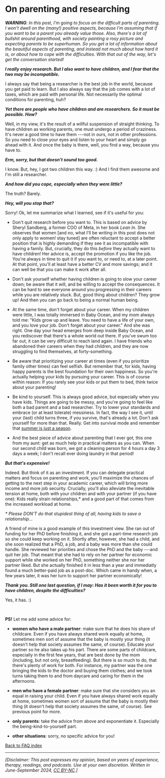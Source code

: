 # On parenting and researching

_**WARNING**: In this post, I'm going to focus on the difficult parts of parenting. I won't dwell on the (many!) positive aspects, because I'm assuming that if you want to be a parent you already value those. Also, there's a lot of bullshit around parenthood, with society painting a rosy picture and expecting parents to be superhuman. So you get a lot of information about the beautiful aspects of parenting, and instead not much about how hard it is, or about how to cope with the difficulties. With that out of the way, let's get the conversation started!_

***I really enjoy research. But I also want to have children, and I fear that the two may be incompatible.***

I always say that being a researcher is the best job in the world, because you get paid to learn. But I also always say that the job comes with a lot of taxes, which are paid with personal life. Not necessarily the optimal conditions for parenting, huh?

***Yet there are people who have children and are researchers. So it must be possible. How?***

Well, in my view, it's the result of a willful suspension of straight thinking. To have children as working parents, one must undergo a period of craziness. It's never a good time to have them ---not in ours, not in other professions. So you need to close your eyes and listen to your heart and simply go ahead with it. And once the baby is there, well, you find a way, because you have to.

***Erm, sorry, but that doesn't sound too good.***

I know. But, hey, I got two children this way. :) And I find them awesome and I'm still a researcher.

***And how did you cope, especially when they were little?***

The truth? Barely. 

***Hey, will you stop that?***

Sorry! Ok, let me summarize what I learned, see if it's useful for you:

- Don't quit research before you want to. This is based on advice by Sheryl Sandberg, a former COO of Meta, in her book _Lean In_. She observes that women [and no, what I'll be writing in this post does not only apply to women! stay tuned] are often reluctant to accept a better position that is highly demanding if they see it as incompatible with having a family. But, crucially, they do this _before_ they actually want to have children! Her advice is, accept the promotion if you like the job. You're always in time to quit it if you want to, or need to, at a later point. At that point, you'll at least have a better CV and more savings; and it can well be that you can make it work after all.

- Don't ask yourself whether having children is going to slow your career down; be aware that it will, and be willing to accept the consequences. It can be hard to see everyone around you progressing in their careers while you are relatively stuck. But, good thing about children? They grow up! And then you can go back to being a normal human being.

- At the same time, don't forget about your career. When my children were little, I was totally immersed in Baby Ocean, and my mom always told me: "Kids grow up and leave. You need to have a life of your own, and you love your job. Don't forget about your career." And she was right. One day your head emerges from deep inside Baby Ocean, and you rediscover that there's a whole world out there. If you've swum too far out, it can be very difficult to reach land again. I have friends who abandoned their careers when they had children, and they are now struggling to find themselves, at forty-something.

- Be aware that prioritizing your career at times (even if you prioritize family other times) can feel selfish. But remember that, for kids, having happy parents is the best foundation for their own happiness. So you're actually helping your kids by pursuing your career. This is of course within reason: If you rarely see your kids or put them to bed, think twice about your parenting!

- Be kind to yourself. This is always good advice, but especially when you have kids. Things are going to be messy, and you're going to feel like both a bad parent and a bad researcher. Try to lower your standards and embrace (or at least tolerate) messiness. In fact, the way I see it, until your (last) child turns three, if you survive, that's already a lot. Don't ask yourself for more than that. Really. Get into survival mode and remember that [summer is just a season](https://parenthoodunderstood.com/parenting-and-summers-on-a-farm/).

- And the best piece of advice about parenting that I ever got, this one from my aunt: get as much help in practical matters as you can. When our second child was born, we got a cleaning person for 4 hours a day 3 days a week; I don't recall ever doing laundry in that period!

***But that's expensive!***

Indeed. But think of it as an investment. If you can delegate practical matters and focus on parenting and work, you'll maximize the chances of getting to the next step in your academic career, which will bring more income and more job security. Crucially, you'll also alleviate the inevitable tension at home, both with your children and with your partner (if you have one): Kids really strain relationships,* and a good part of that comes from the increased workload at home. 

_* Please DON'T do that stupidest thing of all, having kids to save a relationship..._

A friend of mine is a good example of this investment view. She ran out of funding for her PhD before finishing it, and she got a part-time research job so she could keep working on it. Shortly after, however, she had a child, and she soon realized that a PhD, a job, and a baby was more than she could handle. She reviewed her priorities and chose the PhD and the baby ---and quit her job. That meant that she had to rely on her partner for economic support while she worked on her PhD, something neither she nor her partner liked. But she actually finished it in less than a year and immediatly found a much better-paid job as a post-doc. Which came in handy when, a few years later, it was her turn to support her partner economically!

***Thank you. Still one last question, if I may: Has it been worth it for you to have children, despite the difficulties?***

Yes, it has. :)

&nbsp;

**PS!** Let me add some advice for:

- **women who have a male partner**: make sure that he does his share of childcare. Even if you have always shared work equally at home, sometimes men sort of assume that the baby is mostly your thing (it doesn't help that society assumes the same, of course). Educate your partner so he also takes up his part. There are some parts of childcare, especially in the first few years, that are best done by the mom (including, but not only, breastfeeding). But there is so much to do, that there's plenty of work for both. For instance, my partner was the one bringing the kids to the doctor and buying them clothes; and we took turns taking them to and from daycare and caring for them in the afternoons.

- **men who have a female partner**: make sure that she considers you an equal in raising your child. Even if you have always shared work equally at home, sometimes women sort of assume that the baby is mostly their thing (it doesn't help that society assumes the same, of course). See previous point for more. 

- **only parents**: take the advice from above and exponentiate it. Especially the being-kind-to-yourself part.

- **other situations**: sorry, no specific advice for you!

[Back to FAQ index](/index.md)

---
_[Disclaimer: This post expresses my opinion, based on years of experience, therapy, readings, and podcasts. Use at your own discretion. Written in June-September 2024, [CC BY-NC](https://creativecommons.org/licenses/by-nc/4.0/).]_
